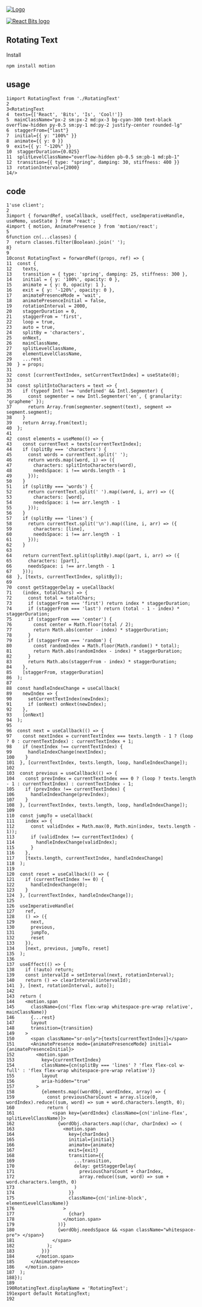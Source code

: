 

[![Logo](https://reactbits.dev/assets/react-bits-logo-BEVRCkxh.svg)](https://reactbits.dev/)

[![React Bits logo](https://reactbits.dev/assets/react-bits-logo-BEVRCkxh.svg)](https://reactbits.dev/)

Rotating Text
-------------

Install

`npm install motion`

usage
-----

    1import RotatingText from './RotatingText'
    2  
    3<RotatingText
    4  texts={['React', 'Bits', 'Is', 'Cool!']}
    5  mainClassName="px-2 sm:px-2 md:px-3 bg-cyan-300 text-black overflow-hidden py-0.5 sm:py-1 md:py-2 justify-center rounded-lg"
    6  staggerFrom={"last"}
    7  initial={{ y: "100%" }}
    8  animate={{ y: 0 }}
    9  exit={{ y: "-120%" }}
    10  staggerDuration={0.025}
    11  splitLevelClassName="overflow-hidden pb-0.5 sm:pb-1 md:pb-1"
    12  transition={{ type: "spring", damping: 30, stiffness: 400 }}
    13  rotationInterval={2000}
    14/>

code
----

    1'use client';
    2
    3import { forwardRef, useCallback, useEffect, useImperativeHandle, useMemo, useState } from 'react';
    4import { motion, AnimatePresence } from 'motion/react';
    5
    6function cn(...classes) {
    7  return classes.filter(Boolean).join(' ');
    8}
    9
    10const RotatingText = forwardRef((props, ref) => {
    11  const {
    12    texts,
    13    transition = { type: 'spring', damping: 25, stiffness: 300 },
    14    initial = { y: '100%', opacity: 0 },
    15    animate = { y: 0, opacity: 1 },
    16    exit = { y: '-120%', opacity: 0 },
    17    animatePresenceMode = 'wait',
    18    animatePresenceInitial = false,
    19    rotationInterval = 2000,
    20    staggerDuration = 0,
    21    staggerFrom = 'first',
    22    loop = true,
    23    auto = true,
    24    splitBy = 'characters',
    25    onNext,
    26    mainClassName,
    27    splitLevelClassName,
    28    elementLevelClassName,
    29    ...rest
    30  } = props;
    31
    32  const [currentTextIndex, setCurrentTextIndex] = useState(0);
    33
    34  const splitIntoCharacters = text => {
    35    if (typeof Intl !== 'undefined' && Intl.Segmenter) {
    36      const segmenter = new Intl.Segmenter('en', { granularity: 'grapheme' });
    37      return Array.from(segmenter.segment(text), segment => segment.segment);
    38    }
    39    return Array.from(text);
    40  };
    41
    42  const elements = useMemo(() => {
    43    const currentText = texts[currentTextIndex];
    44    if (splitBy === 'characters') {
    45      const words = currentText.split(' ');
    46      return words.map((word, i) => ({
    47        characters: splitIntoCharacters(word),
    48        needsSpace: i !== words.length - 1
    49      }));
    50    }
    51    if (splitBy === 'words') {
    52      return currentText.split(' ').map((word, i, arr) => ({
    53        characters: [word],
    54        needsSpace: i !== arr.length - 1
    55      }));
    56    }
    57    if (splitBy === 'lines') {
    58      return currentText.split('\n').map((line, i, arr) => ({
    59        characters: [line],
    60        needsSpace: i !== arr.length - 1
    61      }));
    62    }
    63
    64    return currentText.split(splitBy).map((part, i, arr) => ({
    65      characters: [part],
    66      needsSpace: i !== arr.length - 1
    67    }));
    68  }, [texts, currentTextIndex, splitBy]);
    69
    70  const getStaggerDelay = useCallback(
    71    (index, totalChars) => {
    72      const total = totalChars;
    73      if (staggerFrom === 'first') return index * staggerDuration;
    74      if (staggerFrom === 'last') return (total - 1 - index) * staggerDuration;
    75      if (staggerFrom === 'center') {
    76        const center = Math.floor(total / 2);
    77        return Math.abs(center - index) * staggerDuration;
    78      }
    79      if (staggerFrom === 'random') {
    80        const randomIndex = Math.floor(Math.random() * total);
    81        return Math.abs(randomIndex - index) * staggerDuration;
    82      }
    83      return Math.abs(staggerFrom - index) * staggerDuration;
    84    },
    85    [staggerFrom, staggerDuration]
    86  );
    87
    88  const handleIndexChange = useCallback(
    89    newIndex => {
    90      setCurrentTextIndex(newIndex);
    91      if (onNext) onNext(newIndex);
    92    },
    93    [onNext]
    94  );
    95
    96  const next = useCallback(() => {
    97    const nextIndex = currentTextIndex === texts.length - 1 ? (loop ? 0 : currentTextIndex) : currentTextIndex + 1;
    98    if (nextIndex !== currentTextIndex) {
    99      handleIndexChange(nextIndex);
    100    }
    101  }, [currentTextIndex, texts.length, loop, handleIndexChange]);
    102
    103  const previous = useCallback(() => {
    104    const prevIndex = currentTextIndex === 0 ? (loop ? texts.length - 1 : currentTextIndex) : currentTextIndex - 1;
    105    if (prevIndex !== currentTextIndex) {
    106      handleIndexChange(prevIndex);
    107    }
    108  }, [currentTextIndex, texts.length, loop, handleIndexChange]);
    109
    110  const jumpTo = useCallback(
    111    index => {
    112      const validIndex = Math.max(0, Math.min(index, texts.length - 1));
    113      if (validIndex !== currentTextIndex) {
    114        handleIndexChange(validIndex);
    115      }
    116    },
    117    [texts.length, currentTextIndex, handleIndexChange]
    118  );
    119
    120  const reset = useCallback(() => {
    121    if (currentTextIndex !== 0) {
    122      handleIndexChange(0);
    123    }
    124  }, [currentTextIndex, handleIndexChange]);
    125
    126  useImperativeHandle(
    127    ref,
    128    () => ({
    129      next,
    130      previous,
    131      jumpTo,
    132      reset
    133    }),
    134    [next, previous, jumpTo, reset]
    135  );
    136
    137  useEffect(() => {
    138    if (!auto) return;
    139    const intervalId = setInterval(next, rotationInterval);
    140    return () => clearInterval(intervalId);
    141  }, [next, rotationInterval, auto]);
    142
    143  return (
    144    <motion.span
    145      className={cn('flex flex-wrap whitespace-pre-wrap relative', mainClassName)}
    146      {...rest}
    147      layout
    148      transition={transition}
    149    >
    150      <span className="sr-only">{texts[currentTextIndex]}</span>
    151      <AnimatePresence mode={animatePresenceMode} initial={animatePresenceInitial}>
    152        <motion.span
    153          key={currentTextIndex}
    154          className={cn(splitBy === 'lines' ? 'flex flex-col w-full' : 'flex flex-wrap whitespace-pre-wrap relative')}
    155          layout
    156          aria-hidden="true"
    157        >
    158          {elements.map((wordObj, wordIndex, array) => {
    159            const previousCharsCount = array.slice(0, wordIndex).reduce((sum, word) => sum + word.characters.length, 0);
    160            return (
    161              <span key={wordIndex} className={cn('inline-flex', splitLevelClassName)}>
    162                {wordObj.characters.map((char, charIndex) => (
    163                  <motion.span
    164                    key={charIndex}
    165                    initial={initial}
    166                    animate={animate}
    167                    exit={exit}
    168                    transition={{
    169                      ...transition,
    170                      delay: getStaggerDelay(
    171                        previousCharsCount + charIndex,
    172                        array.reduce((sum, word) => sum + word.characters.length, 0)
    173                      )
    174                    }}
    175                    className={cn('inline-block', elementLevelClassName)}
    176                  >
    177                    {char}
    178                  </motion.span>
    179                ))}
    180                {wordObj.needsSpace && <span className="whitespace-pre"> </span>}
    181              </span>
    182            );
    183          })}
    184        </motion.span>
    185      </AnimatePresence>
    186    </motion.span>
    187  );
    188});
    189
    190RotatingText.displayName = 'RotatingText';
    191export default RotatingText;
    192